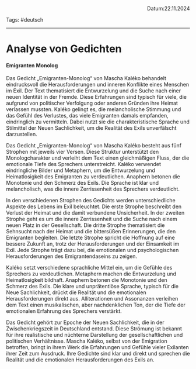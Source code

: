 <p align="right">Datum:22.11.2024</p>

Tags: #deutsch 

---

# Analyse von Gedichten

#### Emigranten Monolog
Das Gedicht „Emigranten-Monolog“ von Mascha Kaléko behandelt eindrucksvoll die Herausforderungen und inneren Konflikte eines Menschen im Exil. Der Text thematisiert die Entwurzelung und die Suche nach einer neuen Identität in der Fremde. Diese Erfahrungen sind typisch für viele, die aufgrund von politischer Verfolgung oder anderen Gründen ihre Heimat verlassen mussten. Kaléko gelingt es, die melancholische Stimmung und das Gefühl des Verlustes, das viele Emigranten damals empfanden, eindringlich zu vermitteln. Dabei nutzt sie die charakteristische Sprache und Stilmittel der Neuen Sachlichkeit, um die Realität des Exils unverfälscht darzustellen.

Das Gedicht „Emigranten-Monolog“ von Mascha Kaléko besteht aus fünf Strophen mit jeweils vier Versen. Diese Struktur unterstützt den Monologcharakter und verleiht dem Text einen gleichmäßigen Fluss, der die emotionale Tiefe des Sprechers unterstreicht. Kaléko verwendet eindringliche Bilder und Metaphern, um die Entwurzelung und Heimatlosigkeit des Emigranten zu verdeutlichen. Anaphern betonen die Monotonie und den Schmerz des Exils. Die Sprache ist klar und melancholisch, was die innere Zerrissenheit des Sprechers verdeutlicht.

In den verschiedenen Strophen des Gedichts werden unterschiedliche Aspekte des Lebens im Exil beleuchtet. Die erste Strophe beschreibt den Verlust der Heimat und die damit verbundene Unsicherheit. In der zweiten Strophe geht es um die innere Zerrissenheit und die Suche nach einem neuen Platz in der Gesellschaft. Die dritte Strophe thematisiert die Sehnsucht nach der Heimat und die bittersüßen Erinnerungen, die den Emigranten begleiten. Die letzte Strophe spricht die Hoffnung auf eine bessere Zukunft an, trotz der Herausforderungen und der Einsamkeit im Exil. Jede Strophe trägt dazu bei, die emotionalen und psychologischen Herausforderungen des Emigrantendaseins zu zeigen.

Kaléko setzt verschiedene sprachliche Mittel ein, um die Gefühle des Sprechers zu verdeutlichen. Metaphern machen die Entwurzelung und Heimatlosigkeit bildhaft. Anaphern betonen die Monotonie und den Schmerz des Exils. Die klare und unprätentiöse Sprache, typisch für die Neue Sachlichkeit, drückt die Realität und die emotionalen Herausforderungen direkt aus. Alliterationen und Assonanzen verleihen dem Text einen musikalischen, aber nachdenklichen Ton, der die Tiefe der emotionalen Erfahrung des Sprechers verstärkt.

Das Gedicht gehört zur Epoche der Neuen Sachlichkeit, die in der Zwischenkriegszeit in Deutschland entstand. Diese Strömung ist bekannt für ihre realistische und nüchterne Darstellung der gesellschaftlichen und politischen Verhältnisse. Mascha Kaléko, selbst von der Emigration betroffen, bringt in ihrem Werk die Erfahrungen und Gefühle vieler Exilanten ihrer Zeit zum Ausdruck. Ihre Gedichte sind klar und direkt und sprechen die Realität und die emotionalen Herausforderungen des Exils an.
